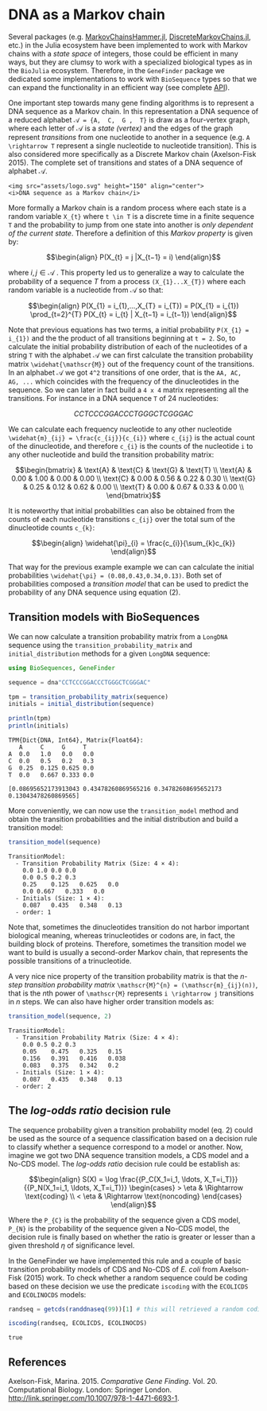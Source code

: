# DNA as a Markov chain

Several packages (e.g. [MarkovChainsHammer.jl](https://github.com/sandreza/MarkovChainHammer.jl), [DiscreteMarkovChains.jl](https://github.com/Maelstrom6/DiscreteMarkovChains.jl), etc.) in the Julia ecosystem have been implemented to work with Markov chains with a *state space* of integers, those could be efficient in many ways, but they are clumsy to work with a specialized biological types as in
the `BioJulia` ecosystem. Therefore, in the `GeneFinder` package we
dedicated some implementations to work with `BioSequence` types so that
we can expand the functionality in an efficient way (see complete
[API](https://camilogarciabotero.github.io/GeneFinder.jl/dev/api/)).

One important step towards many gene finding algorithms is to represent
a DNA sequence as a Markov chain. In this representation a DNA sequence
of a reduced alphabet ``𝒜 = {A,  C,  G ,  T}`` is draw as a four-vertex
graph, where each letter of 𝒜 is a *state (vertex)* and the edges of the
graph represent *transitions* from one nucleotide to another in a
sequence (e.g. ``A \rightarrow T`` represent a single nucleotide to nucleotide
transition). This is also considered more specifically as a Discrete
Markov chain (Axelson-Fisk 2015). The complete set of transitions and
states of a DNA sequence of alphabet 𝒜.


```@raw html
<img src="assets/logo.svg" height="150" align="center">
<i>DNA sequence as a Markov chain</i>
```

More formally a Markov chain is a random process where each state is a
random variable ``X_{t}`` where ``t \in T`` is a discrete time in a finite
sequence ``T`` and the probability to jump from one state into another is
*only dependent of the current state*. Therefore a definition of this
*Markov property* is given by:

``` math
\begin{align}
P(X_{t} = j |X_{t−1} = i)
\end{align}
```

where *i*, *j* ∈ 𝒜 . This property led us to generalize a way to
calculate the probability of a sequence *T* from a process
`(X_{1}...X_{T})` where each random variable is a nucleotide from 𝒜 so
that:

``` math
\begin{align}
P(X_{1} = i_{1},...,X_{T} = i_{T}) = P(X_{1} = i_{1}) \prod_{t=2}^{T} P(X_{t} = i_{t} | X_{t−1} = i_{t−1})
\end{align}
```

Note that previous equations has two terms, a initial probability
``P(X_{1} = i_{1})`` and the the product of all transitions beginning at
``t = 2``. So, to calculate the initial probability distribution of each of
the nucleotides of a string ``T`` with the alphabet 𝒜 we can first
calculate the transition probability matrix ``\widehat{\mathscr{M}}`` out of the frequency count of the transitions. In an alphabet 𝒜 we got ``4^2`` transitions of
one order, that is the ``AA, AC, AG, ...`` which coincides with
the frequency of the dinucleotides in the sequence. So we can later in
fact build a ``4 x 4`` matrix representing all the transitions. For instance
in a DNA sequence ``T`` of 24 nucleotides:  

``` math
CCTCCCGGACCCTGGGCTCGGGAC
```

We can calculate each frequency nucleotide to any other nucleotide
``\widehat{m}_{ij} = \frac{c_{ij}}{c_{i}}`` where ``c_{ij}``
is the actual count of the dinucleotide, and therefore ``c_{i}``
is the counts of the nucleotide ``i`` to any other nucleotide and build
the transition probability matrix:

``` math
\begin{bmatrix}
   & \text{A} & \text{C} & \text{G} & \text{T} \\
\text{A} & 0.00 & 1.00 & 0.00 & 0.00 \\
\text{C} & 0.00 & 0.56 & 0.22 & 0.30 \\
\text{G} & 0.25 & 0.12 & 0.62 & 0.00 \\
\text{T} & 0.00 & 0.67 & 0.33 & 0.00 \\
\end{bmatrix}
```

It is noteworthy that initial probabilities can also be obtained from
the counts of each nucleotide transitions ``c_{ij}`` over the
total sum of the dinucleotide counts ``c_{k}``:

``` math
\begin{align}
\widehat{\pi}_{i} = \frac{c_{i}}{\sum_{k}c_{k}}
\end{align}
```

That way for the previous example example we can can calculate the
initial probabilities ``\widehat{\pi} = (0.08,0.43,0.34,0.13)``. Both set of
probabilities composed a *transition model* that can be used to predict
the probability of any DNA sequence using equation (2).

## Transition models with BioSequences

We can now calculate a transition probability matrix from a `LongDNA`
sequence using the `transition_probability_matrix` and
`initial_distribution` methods for a given `LongDNA` sequence:

``` julia
using BioSequences, GeneFinder

sequence = dna"CCTCCCGGACCCTGGGCTCGGGAC"

tpm = transition_probability_matrix(sequence)
initials = initial_distribution(sequence)

println(tpm)
println(initials)
```

    TPM{Dict{DNA, Int64}, Matrix{Float64}:
       A     C     G     T     
    A  0.0   1.0   0.0   0.0   
    C  0.0   0.5   0.2   0.3   
    G  0.25  0.125 0.625 0.0   
    T  0.0   0.667 0.333 0.0   

    [0.08695652173913043 0.43478260869565216 0.34782608695652173 0.13043478260869565]

More conveniently, we can now use the `transition_model` method and
obtain the transition probabilities and the initial distribution and
build a transition model:

``` julia
transition_model(sequence)
```

    TransitionModel:
      - Transition Probability Matrix (Size: 4 × 4):
        0.0 1.0 0.0 0.0 
        0.0 0.5 0.2 0.3 
        0.25    0.125   0.625   0.0 
        0.0 0.667   0.333   0.0 
      - Initials (Size: 1 × 4):
        0.087   0.435   0.348   0.13    
      - order: 1

Note that, sometimes the dinucleotides transition do not harbor
important biological meaning, whereas trinucleotides or codons are, in
fact, the building block of proteins. Therefore, sometimes the
transition model we want to build is usually a second-order Markov
chain, that represents the possible transitions of a trinucleotide.

A very nice nice property of the transition probability matrix is that
the *n-step transition probability matrix* ``\mathscr{M}^{n} = (\mathscr{m}_{ij}(n))``, that is the *n*th power of ``\mathscr{M}`` represents ``i \rightarrow j`` transitions in *n* steps. We can also have higher order transition models as:

``` julia
transition_model(sequence, 2)
```

    TransitionModel:
      - Transition Probability Matrix (Size: 4 × 4):
        0.0 0.5 0.2 0.3 
        0.05    0.475   0.325   0.15    
        0.156   0.391   0.416   0.038   
        0.083   0.375   0.342   0.2 
      - Initials (Size: 1 × 4):
        0.087   0.435   0.348   0.13    
      - order: 2

## The *log-odds ratio* decision rule

The sequence probability given a transition probability model (eq. 2)
could be used as the source of a sequence classification based on a
decision rule to classify whether a sequence correspond to a model or
another. Now, imagine we got two DNA sequence transition models, a CDS
model and a No-CDS model. The *log-odds ratio* decision rule could be
establish as:

``` math
\begin{align}
S(X) = \log \frac{{P_C(X_1=i_1, \ldots, X_T=i_T)}}{{P_N(X_1=i_1, \ldots, X_T=i_T)}}  \begin{cases} > \eta & \Rightarrow \text{coding} \\ < \eta & \Rightarrow \text{noncoding} \end{cases}
\end{align}
```

Where the ``P_{C}`` is the probability of the sequence given a
CDS model, ``P_{N}`` is the probability of the sequence given a
No-CDS model, the decision rule is finally based on whether the ratio is
greater or lesser than a given threshold *η* of significance level.

In the GeneFinder we have implemented this rule and a couple of basic
transition probability models of CDS and No-CDS of *E. coli* from
Axelson-Fisk (2015) work. To check whether a random sequence could be
coding based on these decision we use the predicate `iscoding` with the
`ECOLICDS` and `ECOLINOCDS` models:

``` julia
randseq = getcds(randdnaseq(99))[1] # this will retrieved a random coding ORF

iscoding(randseq, ECOLICDS, ECOLINOCDS)
```

    true

## References

Axelson-Fisk, Marina. 2015. *Comparative Gene Finding*. Vol. 20.
Computational Biology. London: Springer London.
<http://link.springer.com/10.1007/978-1-4471-6693-1>.